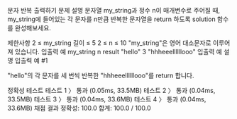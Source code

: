 문자 반복 출력하기
문제 설명
문자열 my_string과 정수 n이 매개변수로 주어질 때, my_string에 들어있는 각 문자를 n만큼 반복한 문자열을 return 하도록 solution 함수를 완성해보세요.

제한사항
2 ≤ my_string 길이 ≤ 5
2 ≤ n ≤ 10
"my_string"은 영어 대소문자로 이루어져 있습니다.
입출력 예
my_string	n	result
"hello"	3	"hhheeellllllooo"
입출력 예 설명
입출력 예 #1

"hello"의 각 문자를 세 번씩 반복한 "hhheeellllllooo"를 return 합니다.

정확성  테스트
테스트 1 〉	통과 (0.05ms, 33.5MB)
테스트 2 〉	통과 (0.04ms, 33.5MB)
테스트 3 〉	통과 (0.04ms, 33.6MB)
테스트 4 〉	통과 (0.04ms, 33.6MB)
채점 결과
정확성: 100.0
합계: 100.0 / 100.0